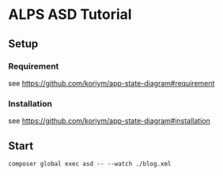 # ALPS ASD Tutorial

## Setup

### Requirement

see https://github.com/koriym/app-state-diagram#requirement

### Installation

see https://github.com/koriym/app-state-diagram#installation

## Start

`composer global exec asd -- --watch ./blog.xml`
